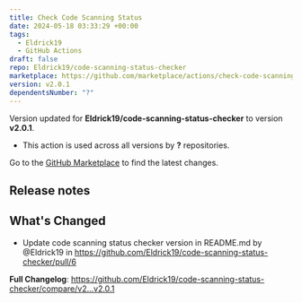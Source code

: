 ```yaml
---
title: Check Code Scanning Status
date: 2024-05-18 03:33:29 +00:00
tags:
  - Eldrick19
  - GitHub Actions
draft: false
repo: Eldrick19/code-scanning-status-checker
marketplace: https://github.com/marketplace/actions/check-code-scanning-status
version: v2.0.1
dependentsNumber: "?"
---
```



Version updated for **Eldrick19/code-scanning-status-checker** to version **v2.0.1**.
- This action is used across all versions by **?** repositories.

Go to the [GitHub Marketplace](https://github.com/marketplace/actions/check-code-scanning-status) to find the latest changes.

## Release notes

## What's Changed
* Update code scanning status checker version in README.md by @Eldrick19 in https://github.com/Eldrick19/code-scanning-status-checker/pull/6


**Full Changelog**: https://github.com/Eldrick19/code-scanning-status-checker/compare/v2...v2.0.1
